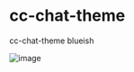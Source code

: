 # cc-chat-theme
 cc-chat-theme blueish
	
![image](https://github.com/user-attachments/assets/404edefe-50d0-4984-9d19-f468b5252632)

